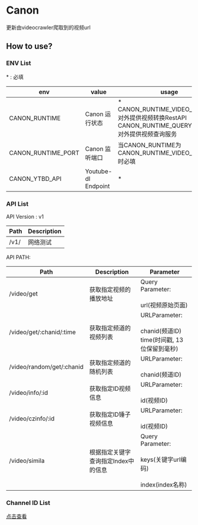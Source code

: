 # Canon
更新由videocrawler爬取到的视频url

## How to use?

### ENV List

\* : 必填

env|value|usage|
---|-----|-----|
CANON_RUNTIME|Canon 运行状态|* <br/> CANON_RUNTIME_VIDEO_SERVICE:对外提供视频转换RestAPI <br/> CANON_RUNTIME_QUERY_SERVICE:对外提供视频查询服务|
CANON_RUNTIME_PORT|Canon 监听端口|当CANON_RUNTIME为CANON_RUNTIME_VIDEO_SERVICE时必填|
CANON_YTBD_API|Youtube-dl Endpoint|* |

### API List

API Version : v1

Path|Description|
----|-----------|
/v1/|网络测试|

API PATH:

Path|Description|Parameter|
----|-----------|---------|
/video/get|获取指定视频的播放地址|Query Parameter:<br/><br/> url(视频原始页面)|
/video/get/:chanid/:time|获取指定频道的视频列表|URLParameter:<br/><br/>   chanid(频道ID) <br/>  time(时间戳, 13位保留到毫秒)|
/video/random/get/:chanid|获取指定频道的随机列表|URLParameter:<br/><br/> chanid(频道ID)|
/video/info/:id | 获取指定ID视频信息|URLParameter:<br/><br/> id(视频ID)|
/video/czinfo/:id | 获取指定ID锤子视频信息|URLParameter:<br/><br/> id(视频ID)|
/video/simila | 根据指定关键字查询指定Index中的信息| Query Parameter: <br/><br/> keys(关键字url编码) <br/><br/> index(index名称)||

### Channel ID List

[点击查看](https://bitbucket.org/andy-zhang/bado/wiki/Channel)